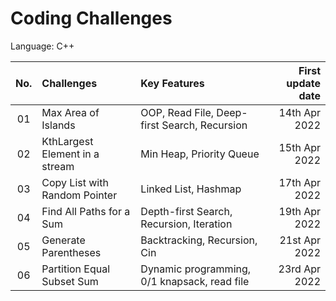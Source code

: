 
# Coding Challenges

Language: C++

| No.  | Challenges                      |                       Key Features             | First update date |
| :--: | :------------------------------ |:-----------------------------------------------|------------------:|
|  01  | Max Area of Islands             | OOP, Read File, Deep-first Search, Recursion   | 14th Apr 2022     |
|  02  | KthLargest Element in a stream  | Min Heap, Priority Queue                       | 15th Apr 2022     |
|  03  | Copy List with Random Pointer   | Linked List, Hashmap                           | 17th Apr 2022     |
|  04  | Find All Paths for a Sum        | Depth-first Search, Recursion, Iteration       | 19th Apr 2022     |
|  05  | Generate Parentheses            | Backtracking, Recursion, Cin                   | 21st Apr 2022     |
|  06  | Partition Equal Subset Sum      | Dynamic programming, 0/1 knapsack, read file   | 23rd Apr 2022     |

